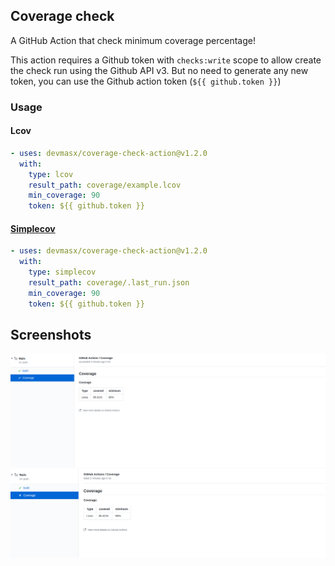 ## Coverage check

A GitHub Action that check minimum coverage percentage!

This action requires a Github token with `checks:write` scope to allow create the check run using the Github API v3.
But no need to generate any new token, you can use the Github action token (`${{ github.token }}`)

### Usage

#### Lcov

```yml
- uses: devmasx/coverage-check-action@v1.2.0
  with:
    type: lcov
    result_path: coverage/example.lcov
    min_coverage: 90
    token: ${{ github.token }}
```

#### [Simplecov](https://github.com/colszowka/simplecov)

```yml
- uses: devmasx/coverage-check-action@v1.2.0
  with:
    type: simplecov
    result_path: coverage/.last_run.json
    min_coverage: 90
    token: ${{ github.token }}
```

## Screenshots

![Success](./screenshots/success.png)
![Fail](./screenshots/fail.png)
